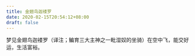 ```yaml
---
title: 金翅鸟迦褛罗
date: 2020-02-15T20:54:12+08:00
draft: false
---
```


梦见金翅鸟迦褛罗（译注；鳊育三大主神之一毗湿奴的坐骑）在空中飞，能交好运，生活富裕。
